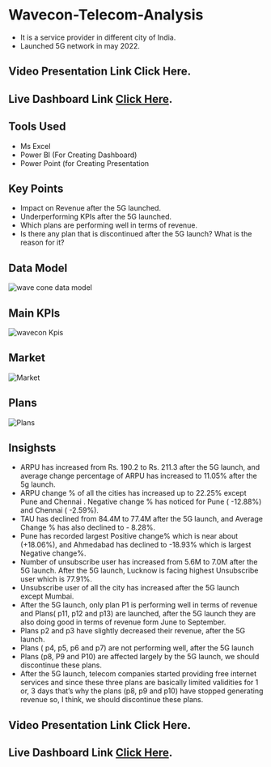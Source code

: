 # Wavecon-Telecom-Analysis
* It is a service provider in different city of India. 
* Launched 5G network in may 2022.
 ## Video Presentation Link Click Here.
 ## Live Dashboard Link [Click Here](https://app.powerbi.com/groups/me/reports/b745adf9-6a62-4a16-85d3-2cb60cbb1391/ReportSection16b73cde20cf3ed17b51?experience=power-bi).

## Tools Used
* Ms Excel 
* Power BI (For Creating Dashboard)
* Power Point (for Creating Presentation

## Key Points 
* Impact on Revenue after the 5G launched.
* Underperforming KPIs after the 5G launched.
* Which plans are performing well in terms of revenue.
* Is there any plan that is discontinued after the 5G launch? 
What is the reason for it?

## Data Model
![wave cone data model](https://github.com/Gouhar01/Wavecon-Telecom-Analysis/assets/141431067/60cb9355-fe60-4d54-8932-4769c8c646d9)

## Main KPIs
![wavecon Kpis](https://github.com/Gouhar01/Wavecon-Telecom-Analysis/assets/141431067/dc502df5-3acd-4a9b-89a8-7564972b611d)

## Market
![Market](https://github.com/Gouhar01/Wavecon-Telecom-Analysis/assets/141431067/f376afb4-6985-44b2-bbbe-3e30b375642e)

## Plans
![Plans](https://github.com/Gouhar01/Wavecon-Telecom-Analysis/assets/141431067/21e6a03e-fcd6-445d-92fc-c1d004331112)

## Insighsts
* ARPU has increased from Rs. 190.2 to Rs. 211.3 after the 5G launch, and  average change percentage of ARPU has increased to 11.05% after the 5g launch.
* ARPU change % of  all the cities has increased up to 22.25%  except Pune and Chennai . Negative change % has noticed for Pune ( -12.88%) and Chennai ( -2.59%).
* TAU has declined from 84.4M to 77.4M after the 5G launch, and Average Change % has also declined to - 8.28%.
* Pune has recorded largest Positive change% which is near about (+18.06%), and Ahmedabad has declined to -18.93% which is largest Negative change%.
* Number of unsubscribe user has increased from 5.6M to 7.0M after the 5G launch. 
After the 5G launch, Lucknow  is facing highest Unsubscribe user which is 77.91%.
* Unsubscribe user of all  the city has increased after the 5G launch  except Mumbai.
* After the 5G launch, only plan P1 is performing well in terms of revenue and Plans( p11, p12 and p13) are launched, after the 5G launch they are also doing good in terms of revenue form June to September.
* Plans p2 and p3 have slightly decreased  their revenue, after the 5G launch.
* Plans ( p4, p5, p6 and p7) are not performing well, after the 5G launch
* Plans (p8, P9 and P10) are affected largely by the 5G launch, we should discontinue these plans.
* After the 5G launch, telecom companies started providing free internet services and  since these three plans are basically limited validities for 1 or, 3 days that’s why the plans (p8, p9 and p10) have stopped  generating revenue so, I think, we  should discontinue these  plans.

## Video Presentation Link Click Here.
## Live Dashboard Link [Click Here](https://app.powerbi.com/groups/me/reports/b745adf9-6a62-4a16-85d3-2cb60cbb1391/ReportSection16b73cde20cf3ed17b51?experience=power-bi).





